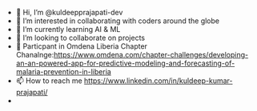 - 👋 Hi, I’m @kuldeepprajapati-dev
- 👀 I’m interested in collaborating with coders around the globe
- 🌱 I’m currently learning AI & ML
- 💞️ I’m looking to collaborate on projects
- 📑 Particpant in Omdena Liberia Chapter Chanalnge:https://www.omdena.com/chapter-challenges/developing-an-an-powered-app-for-predictive-modeling-and-forecasting-of-malaria-prevention-in-liberia
- 📫 How to reach me https://www.linkedin.com/in/kuldeep-kumar-prajapati/
- 

<!---
kuldeepprajapati-dev/kuldeepprajapati-dev is a ✨ special ✨ repository because its `README.md` (this file) appears on your GitHub profile.
You can click the Preview link to take a look at your changes.
--->
